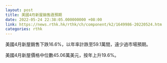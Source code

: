 ```yaml
---
layout: post
title: 美國4月新屋銷售遜預期
date: 2022-05-24 22:38:05.000000000 +08:00
link: https://news.rthk.hk/rthk/ch/component/k2/1649986-20220524.htm
categories: rthk
---
```


美國4月新屋銷售下跌16.6%，以年率計跌至59.1萬間，遠少過市場預期。

美國4月新屋價格中位數45.06萬美元，按年上升19.6%。
